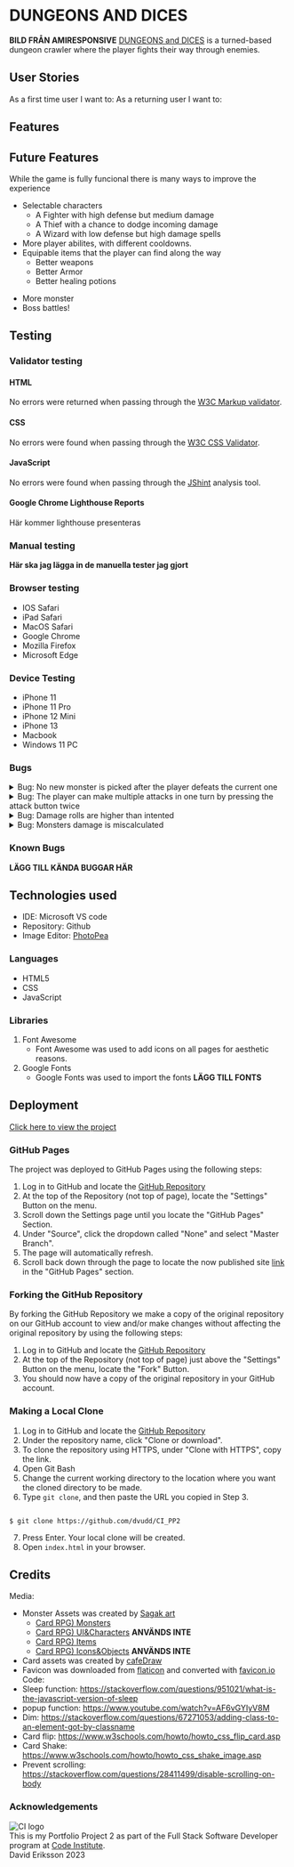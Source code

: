 # DUNGEONS AND DICES
**BILD FRÅN AMIRESPONSIVE**
[DUNGEONS and DICES](https://dvudd.github.io/CI_PP2/) is a turned-based dungeon crawler where the player fights their way through enemies.
## User Stories
As a first time user I want to: 
As a returning user I want to: 
## Features

## Future Features
While the game is fully funcional there is many ways to improve the experience
- Selectable characters
	- A Fighter with high defense but medium damage
	- A Thief with a chance to dodge incoming damage
	- A Wizard with low defense but high damage spells
- More player abilites, with different cooldowns.
- Equipable items that the player can find along the way
	- Better weapons
	- Better Armor
	- Better healing potions
* More monster
* Boss battles!

## Testing
### Validator testing
#### HTML
No errors were returned when passing through the [W3C Markup validator](https://validator.w3.org/).
#### CSS
No errors were found when passing through the [W3C CSS Validator](https://jigsaw.w3.org/css-validator/).
#### JavaScript
No errors were found when passing through the [JShint](https://jshint.com) analysis tool.
#### Google Chrome Lighthouse Reports
Här kommer lighthouse presenteras
### Manual testing
**Här ska jag lägga in de manuella tester jag gjort**
### Browser testing
- IOS Safari
- iPad Safari
- MacOS Safari
- Google Chrome
- Mozilla Firefox
- Microsoft Edge
### Device Testing
- iPhone 11
- iPhone 11 Pro
- iPhone 12 Mini
- iPhone 13
- Macbook
- Windows 11 PC
### Bugs
<details><summary>Bug: No new monster is picked after the player defeats the current one</summary>

This was fixed by creating a function to make a copy of the randomly selected monster.
```js
currentMonster = copyMonster(selectRandomMonster());
/**
* Copies the stats from a monster in the monster array
* @param {*} monster
* @returns
*/
function copyMonster(monster) {
return Object.assign({}, monster);
}
```

</details>
<details><summary>Bug: The player can make multiple attacks in one turn by pressing the attack button twice</summary>

The EventListener for the attack button was in the `gameLoop()` function, but the EventListener was never disabled, making it possible to press the button in quick succession to run the `playerTurn()` function multiple times.
To fix this I moved the EventListener from the `gameLoop()`:
```js
if (isPlayerTurn) {
	 // It's the player's turn
	 // Wait for the player to take it's action
	 let playerActionBtn = document.getElementById('attack');
	 playerActionBtn.addEventListener('click', playerTurn);
	 }
```
To the `playerTurn()`function where the EventListener is removed when the user presses the button
```js
async function playerTurn() {
	 // Prevent the button to be pressed several times
	 function onPlayerActionClick() {
		 playerActionBtn.removeEventListener('click', onPlayerActionClick);
		 playerAttack();
	 }
	 // Listener for attack button
	 let playerActionBtn = document.getElementById('attack');
	 playerActionBtn.addEventListener('click', onPlayerActionClick);
 }
 The old `playerTurn()`function was renamed to `PlayerAttack()`
```

</details>
<details> <summary>Bug: Damage rolls are higher than intented</summary>

In the `rollForDamage()`function, the number of hit dices are looped to ensure the case where more than 1 hit dice is used. However there was a typo that caused the loop to roll 1 extra dice.
```js
for (let i=0; i <= creature.numDices; i++) {
		 damage += creature.hitDice + creature.plusDmg;
	 }
```
This was fixed by fixes the typo
```js
  for (let i=0; i < creature.numDices; i++) {
		 damage += creature.hitDice + creature.plusDmg;
	 }
```

</details>
<details><summary>Bug: Monsters damage is miscalculated</summary>
There was a typo in the `monsterTurn()`function.
This added the players toHit value to the monsters attack.
```js
let attackRoll = diceRoll + player.toHit;
```
This was fixed with:
```js
let attackRoll = diceRoll + currentMonster.toHit;
```

</details>

### Known Bugs
**LÄGG TILL KÄNDA BUGGAR HÄR**
## Technologies used
- IDE: Microsoft VS code
- Repository: Github
- Image Editor: [PhotoPea](https://www.photopea.com)
### Languages
- HTML5
- CSS
- JavaScript
### Libraries
1. Font Awesome
	- Font Awesome was used to add icons on all pages for aesthetic reasons.
2. Google Fonts
	- Google Fonts was used to import the fonts **LÄGG TILL FONTS**
## Deployment
[Click here to view the project](https://dvudd.github.io/CI_PP2/)
### GitHub Pages
The project was deployed to GitHub Pages using the following steps:
1. Log in to GitHub and locate the [GitHub Repository](https://github.com/dvudd/CI_PP2)
2. At the top of the Repository (not top of page), locate the "Settings" Button on the menu.
3. Scroll down the Settings page until you locate the "GitHub Pages" Section.
4. Under "Source", click the dropdown called "None" and select "Master Branch".
5. The page will automatically refresh.
6. Scroll back down through the page to locate the now published site [link](https://github.com) in the "GitHub Pages" section.
### Forking the GitHub Repository
By forking the GitHub Repository we make a copy of the original repository on our GitHub account to view and/or make changes without affecting the original repository by using the following steps:
1. Log in to GitHub and locate the [GitHub Repository](https://github.com/dvudd/CI_PP2)
2. At the top of the Repository (not top of page) just above the "Settings" Button on the menu, locate the "Fork" Button.
3. You should now have a copy of the original repository in your GitHub account.
### Making a Local Clone
1. Log in to GitHub and locate the [GitHub Repository](https://github.com/dvudd/CI_PP2)
2. Under the repository name, click "Clone or download".
3. To clone the repository using HTTPS, under "Clone with HTTPS", copy the link.
4. Open Git Bash
5. Change the current working directory to the location where you want the cloned directory to be made.
6. Type `git clone`, and then paste the URL you copied in Step 3.
```

$ git clone https://github.com/dvudd/CI_PP2

```
7. Press Enter. Your local clone will be created.
8. Open `index.html` in your browser.
## Credits
Media:
-  Monster Assets was created by [Sagak art](https://sagak-art-pururu.itch.io)
	- [Card RPG) Monsters](https://sagak-art-pururu.itch.io/cardrpg-monsters)
	- [Card RPG) UI&Characters](https://sagak-art-pururu.itch.io/cardrpg-ui) **ANVÄNDS INTE**
	- [Card RPG) Items](https://sagak-art-pururu.itch.io/cardrpg-items)
	- [Card RPG) Icons&Objects](https://sagak-art-pururu.itch.io/cardrpg-icons) **ANVÄNDS INTE**
- Card assets was created by [cafeDraw](https://cafedraw.itch.io/fantasy-card-assets)
- Favicon was downloaded from [flaticon](https://www.flaticon.com/) and converted with [favicon.io](https://favicon.io/favicon-converter/)
Code:
- Sleep function: https://stackoverflow.com/questions/951021/what-is-the-javascript-version-of-sleep
- popup function: https://www.youtube.com/watch?v=AF6vGYIyV8M
- Dim: https://stackoverflow.com/questions/67271053/adding-class-to-an-element-got-by-classname
- Card flip: https://www.w3schools.com/howto/howto_css_flip_card.asp
- Card Shake: https://www.w3schools.com/howto/howto_css_shake_image.asp
- Prevent scrolling: https://stackoverflow.com/questions/28411499/disable-scrolling-on-body
### Acknowledgements
![CI logo](https://codeinstitute.s3.amazonaws.com/fullstack/ci_logo_small.png)\
This is my Portfolio Project 2 as part of the Full Stack Software Developer program at [Code Institute](https://codeinstitute.net/).\
David Eriksson 2023